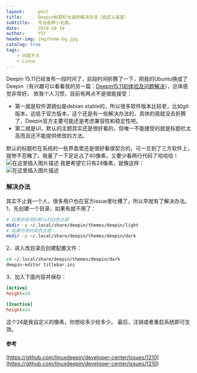 ```yaml
---
layout:     post
title:      Deepin标题栏太高的解决办法（自定义高度）
subtitle:   专治各种小毛病。
date:       2019-10-10
author:     YSY
header-img: img/home-bg.jpg
catalog: true
tags:
    - 问题不大
    - Linux
---
```


Deepin 15.11已经发布一段时间了，前段时间折腾了一下，把我的Ubuntu换成了Deepin（有兴趣可以看看我的另一篇：[Deepin15.11初体验及问题解决](https://blog.ysy950803.top/2019/10/03/Deepin15.11%E5%88%9D%E4%BD%93%E9%AA%8C%E5%8F%8A%E9%97%AE%E9%A2%98%E8%A7%A3%E5%86%B3/)），总体感觉非常好。
依我个人习惯，目前有两点不是很能接受：
- 第一就是软件源貌似是debian stable的，所以很多软件版本比较老，比如git版本，远低于官方版本，这个还是有一些解决办法的，具体的我就没去折腾了，Deepin官方主要可能还是考虑兼容性和稳定性吧。
- 第二就是UI，默认的主题其实还是很好看的，但唯一不能接受的就是标题栏太高而且还不能提供修改的方法。

默认的标题栏在系统的一些界面里还是很好看很契合的，可一旦到了三方软件上，就惨不忍睹了。我量了一下足足占了40像素，又要少看两行代码了哈哈哈！
![在这里插入图片描述](https://imgconvert.csdnimg.cn/20191010222803456.png)
我更希望它只有24像素，就像这样：
![在这里插入图片描述](https://imgconvert.csdnimg.cn/20191010222838137.png)
### 解决办法
其实不止我一个人，很多用户也在官方issue里吐槽了，所以早就有了解决办法。
1、先创建一个目录，如果有就不用了：
```bash
# 如果你是用的默认的白色主题
mkdir -p ~/.local/share/deepin/themes/deepin/light
# 如果你用的黑色主题
mkdir -p ~/.local/share/deepin/themes/deepin/dark
```
2、进入改目录后创建配置文件：
```bash
cd ~/.local/share/deepin/themes/deepin/dark
deepin-editor titlebar.ini
```
3、加入下面内容并保存：
```ini
[Active]
height=24

[Inactive]
height=24
```
这个24是我自定义的像素，你想给多少给多少。
最后，注销或者重启系统即可生效。
#### 参考
[https://github.com/linuxdeepin/developer-center/issues/1210](https://github.com/linuxdeepin/developer-center/issues/1210)
